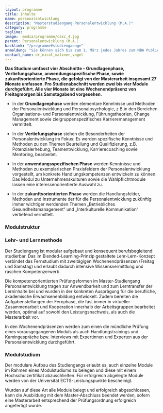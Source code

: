 ```yaml
---
layout: programme
title: Inhalte
name: personalentwicklung
description: "Masterstudiengang Personalentwicklung (M.A.)"
category: programme
tagline: 
image:  media/programme/casc_4.jpg
parent: Personalentwicklung (M.A.)
backlink: "/programme#studiengaenge"
anmeldung: "Sie können sich bis zum 1. März jedes Jahres zum MBA Public Management anmelden, der Studiengang beginnt im April jedes Jahres."
contact_name: dr_nicol_matzner_vogel
---
```



**Das Studium umfasst vier Abschnitte – Grundlagenphase, Vertiefungsphase, anwendungsspezifische Phase, sowie zukunftsorientierte Phase, die gefolgt von der Masterarbeit insgesamt 27 Monate umfassen. Pro Studienabschnitt werden zwei bis vier Module durchgeführt. Alle vier Monate ist eine Wochenendpräsenz von Freitagmorgen bis Samstagabend vorgesehen.**

* In der **Grundlagenphase** werden elementare Kenntnisse und Methoden der Personalentwicklung und Personalpsychologie, z.B.in den Bereichen Organisations- und Personalentwicklung, Führungstheorien, Change Management sowie zielgruppenspezifisches Karrieremanagement vermittelt.

* In der **Vertiefungsphase** stehen die Besonderheiten der Personalentwicklung im Fokus: Es werden spezifische Kenntnisse und Methoden zu den Themen Beurteilung und Qualifizierung, z.B. Potenzialerhebung, Teamentwicklung, Karrierecoaching sowie Mentoring, bearbeitet.

* In der **anwendungsspezifischen Phase** werden Kenntnisse und Methoden zu exemplarischen Praxisfeldern der Personalentwicklung vorgestellt, um konkrete Handlungskompetenzen entwickeln zu können. Das Modul zu Unternehmenskulturen sowie die Wahlpflichtmodule lassen eine interessenorientierte Auswahl zu.

* In der **zukunftsorientierten Phase** werden die Handlungsfelder, Methoden und Instrumente der für die Personalentwicklung zukünftig immer wichtiger werdenden Themen „Betriebliches Gesundheitsmanagement“ und „Interkulturelle Kommunikation“ vertiefend vermittelt.


### Modulstruktur 

### Lehr- und Lernmethode

Der Studiengang ist modular aufgebaut und konsequent berufsbegleitend studierbar. Das im Blended-Learning-Prinzip gestaltete Lehr-Lern-Konzept verbindet das Fernstudium mit zweitägigen Wochenendpräsenzen (Freitag und Samstag) und erlaubt dadurch intensive Wissensvermittlung und raschen Kompetenzerwerb.

Die kompetenzorientierten Prüfungsformen im Master-Studiengang Personalentwicklung tragen zur Anwendbarkeit und zum Lerntransfer der Lerninhalte bei und wurden in der konkreten Ausprägung für die berufliche, akademische Erwachsenenbildung entwickelt. Zudem bereiten die Aufgabenstellungen der Fernphase, die fast immer in virtueller Zusammenarbeit und Kooperation innerhalb der Arbeitsgruppen bearbeitet werden, optimal auf sowohl den Leistungsnachweis, als auch die Masterarbeit vor.

In den Wochenendpräsenzen werden zum einen die mündliche Prüfung eines vorausgegangenen Moduls als auch Handlungstrainings und Kamingespräche bzw. Interviews mit Expertinnen und Experten aus der Personalentwicklung durchgeführt.

### Modulstudium

Der modulare Aufbau des Studiengangs erlaubt es, auch einzelne Module im Rahmen eines Modulstudiums zu belegen und diese mit einem Hochschulzertifikat abzuschließen. Für erfolgreich abgelegte Module werden von der Universität ECTS-Leistungspunkte bescheinigt.

Wurden auf diese Art alle Module belegt und erfolgreich abgeschlossen, kann die Ausbildung mit dem Master-Abschluss beendet werden, sofern eine Masterarbeit entsprechend der Prüfungsordnung erfolgreich angefertigt wurde.

